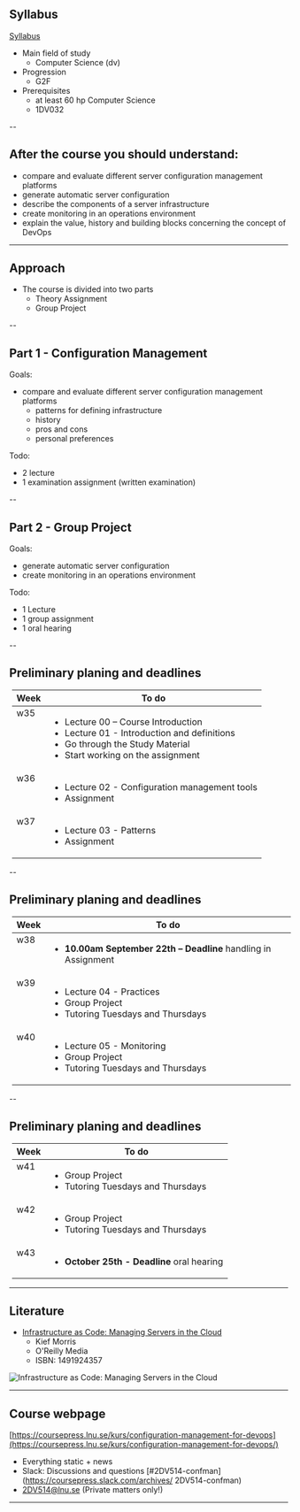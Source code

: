 <!-- Syllabus -->
## Syllabus
[Syllabus](http://kursplan.lnu.se/kursplaner/kursplan-2dv514-1.pdf)
* Main field of study
  * Computer Science (dv)
* Progression
  * G2F
* Prerequisites
  * at least 60 hp Computer Science
  * 1DV032


--
<!-- Goals -->
## After the course you should understand:
<!-- {_style="font-size: 140%"} -->
* compare and evaluate different server configuration management platforms
* generate automatic server configuration
* describe the components of a server infrastructure
* create monitoring in an operations environment
* explain the value, history and building blocks concerning the concept of DevOps

<!-- {_class="lnu-font-size-80 lnu-margin-right-30"} -->


---
## Approach
* The course is divided into two parts
    * Theory Assignment
    * Group Project

<!-- {_style="font-size: 90%"} -->



--
<!-- Part 1 -->
## Part 1 - Configuration Management
Goals:
* compare and evaluate different server configuration management platforms
    * patterns for defining infrastructure
    * history
    * pros and cons
    * personal preferences

<!-- {_style="margin-right: 25%"} -->
Todo:
* 2 lecture
* 1 examination assignment (written examination)

<!-- {_style="font-size: 75%"} -->


--
## Part 2 - Group Project
Goals:
* generate automatic server configuration
* create monitoring in an operations environment

<!-- {_class="lnu-margin-right-30"} -->
Todo:
* 1 Lecture
* 1 group assignment
* 1 oral hearing

<!-- {_style="font-size: 75%"} -->


--
## Preliminary planing  and deadlines
<table style="margin-left: 5px;">
    <thead>
        <tr>
            <th>Week</th>
            <th>To do</th>
        </tr>
    </thead>
    <tbody>
        <tr>
            <td style="vertical-align: top;">w35</td>
            <td>
                <ul>
                    <li>Lecture 00 – Course Introduction   </li>
                    <li>Lecture 01 - Introduction and definitions</li>
                    <li>Go through the Study Material</li>
                    <li>Start working on the assignment</li>
                </ul>
            </td>
        </tr>
        <tr>
            <td style="vertical-align: top;">w36</td>
            <td>
                <ul>
                    <li>Lecture 02 - Configuration management tools</li>
                    <li>Assignment</li>
                </ul>
            </td>
        </tr>
        <tr>
            <td style="vertical-align: top;">w37</td>
            <td>
                <ul>
                    <li>Lecture 03 - Patterns</li>
                    <li>Assignment</li>
                </ul>
            </td>
        </tr>
    </tbody>
</table>


--
## Preliminary planing  and deadlines
<table style="margin-left: 5px;">
    <thead>
        <tr>
            <th>Week</th>
            <th>To do</th>
        </tr>
    </thead>
    <tbody>
      <tr>
          <td style="vertical-align: top;">w38</td>
          <td>
              <ul>
                  <li><strong>10.00am September 22th – Deadline</strong> handling in Assignment</li>
              </ul>
          </td>
      </tr>
      <tr>
          <td style="vertical-align: top;">w39</td>
          <td>
              <ul>
                <li>Lecture 04 - Practices</li>
                <li>Group Project</li>
                <li>Tutoring Tuesdays and Thursdays</li>
              </ul>
          </td>
      </tr>
      <tr>
          <td style="vertical-align: top;">w40</td>
          <td>
              <ul>
                <li>Lecture 05 - Monitoring</li>
                <li>Group Project</li>
                <li>Tutoring Tuesdays and Thursdays</li>
              </ul>
          </td>
      </tr>
    </tbody>
</table>


--
## Preliminary planing  and deadlines
<table style="margin-left: 5px;">
    <thead>
        <tr>
            <th>Week</th>
            <th>To do</th>
        </tr>
    </thead>
    <tbody>
          <td style="vertical-align: top;">w41</td>
          <td>
              <ul>
                <li>Group Project</li>
                <li>Tutoring Tuesdays and Thursdays</li>
              </ul>
          </td>
      </tr>
          <td style="vertical-align: top;">w42</td>
          <td>
              <ul>
                <li>Group Project</li>
                <li>Tutoring Tuesdays and Thursdays</li>
              </ul>
          </td>
      </tr>
      <tr>
          <td style="vertical-align: top;">w43</td>
          <td>
              <ul>
                  <li><strong>October 25th - Deadline</strong> oral hearing</li>
              </ul>
          </td>
      </tr>
    </tbody>
</table>


---
<!-- Literature -->
## Literature
* [Infrastructure as Code: Managing Servers in the Cloud](http://www.adlibris.com/se/organisationer/product.aspx?isbn=1491924357)
  * Kief Morris
  * O'Reilly Media
  * ISBN: 1491924357

![Infrastructure as Code: Managing Servers in the Cloud](http://www.adlibris.com/se/organisationer/covers/M/1/49/1491924357.jpg)


---
<!-- webpage -->
## Course webpage
[https://coursepress.lnu.se/kurs/configuration-management-for-devops](https://coursepress.lnu.se/kurs/configuration-management-for-devops/)
* Everything static + news
* Slack: Discussions and questions [#2DV514-confman](https://coursepress.slack.com/archives/ 2DV514-confman)
*  2DV514@lnu.se (Private matters only!)

<!-- {_style="margin-right: 25%"} -->


---
<!-- webpage 
## Course evaluation
[ 2DV514 Course Evaluation Spring 2016]( 2DV514-course-evaluation-vt16.pdf)
-->
